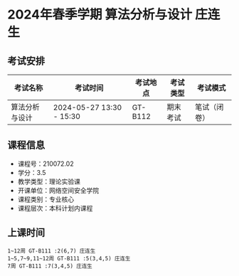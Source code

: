 # 2024年春季学期 算法分析与设计 庄连生




## 考试安排

| 考试名称 | 考试时间 | 考试地点 | 考试类型 | 考试模式 |
| -------- | -------- | -------- | -------- | -------- |
| 算法分析与设计 | 2024-05-27 13:30 - 15:30 | GT-B112 | 期末考试 | 笔试（闭卷） |





## 课程信息

- 课程号：210072.02
- 学分：3.5
- 教学类型：理论实验课
- 开课单位：网络空间安全学院
- 课程类别：专业核心
- 课程层次：本科计划内课程

## 上课时间

```
1~12周 GT-B111 :2(6,7) 庄连生
1~5,7~9,11~12周 GT-B111 :5(3,4,5) 庄连生
7周 GT-B111 :7(3,4,5) 庄连生
```

